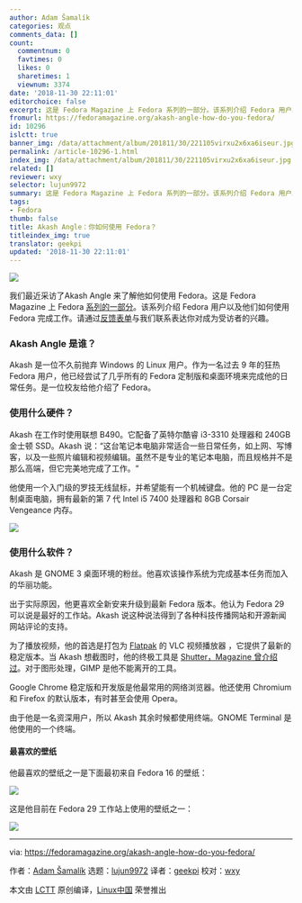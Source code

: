 ```yaml
---
author: Adam Šamalík
categories: 观点
comments_data: []
count:
  commentnum: 0
  favtimes: 0
  likes: 0
  sharetimes: 1
  viewnum: 3374
date: '2018-11-30 22:11:01'
editorchoice: false
excerpt: 这是 Fedora Magazine 上 Fedora 系列的一部分。该系列介绍 Fedora 用户以及他们如何使用 Fedora 完成工作。
fromurl: https://fedoramagazine.org/akash-angle-how-do-you-fedora/
id: 10296
islctt: true
banner_img: /data/attachment/album/201811/30/221105virxu2x6xa6iseur.jpg
permalink: /article-10296-1.html
index_img: /data/attachment/album/201811/30/221105virxu2x6xa6iseur.jpg.thumb.jpg
related: []
reviewer: wxy
selector: lujun9972
summary: 这是 Fedora Magazine 上 Fedora 系列的一部分。该系列介绍 Fedora 用户以及他们如何使用 Fedora 完成工作。
tags:
- Fedora
thumb: false
title: Akash Angle：你如何使用 Fedora？
titleindex_img: true
translator: geekpi
updated: '2018-11-30 22:11:01'
---
```


![](/data/attachment/album/201811/30/221105virxu2x6xa6iseur.jpg)


我们最近采访了Akash Angle 来了解他如何使用 Fedora。这是 Fedora Magazine 上 Fedora [系列的一部分](https://fedoramagazine.org/tag/how-do-you-fedora/)。该系列介绍 Fedora 用户以及他们如何使用 Fedora 完成工作。请通过[反馈表单](https://fedoramagazine.org/submit-an-idea-or-tip/)与我们联系表达你对成为受访者的兴趣。


### Akash Angle 是谁？


Akash 是一位不久前抛弃 Windows 的 Linux 用户。作为一名过去 9 年的狂热 Fedora 用户，他已经尝试了几乎所有的 Fedora 定制版和桌面环境来完成他的日常任务。是一位校友给他介绍了 Fedora。


### 使用什么硬件？


Akash 在工作时使用联想 B490。它配备了英特尔酷睿 i3-3310 处理器和 240GB 金士顿 SSD。Akash 说：“这台笔记本电脑非常适合一些日常任务，如上网、写博客，以及一些照片编辑和视频编辑。虽然不是专业的笔记本电脑，而且规格并不是那么高端，但它完美地完成了工作。“


他使用一个入门级的罗技无线鼠标，并希望能有一个机械键盘。他的 PC 是一台定制桌面电脑，拥有最新的第 7 代 Intel i5 7400 处理器和 8GB Corsair Vengeance 内存。


![](/data/attachment/album/201811/30/221105i6mi3q6h333t4csz.png)


### 使用什么软件？


Akash 是 GNOME 3 桌面环境的粉丝。他喜欢该操作系统为完成基本任务而加入的华丽功能。


出于实际原因，他更喜欢全新安来升级到最新 Fedora 版本。他认为 Fedora 29 可以说是最好的工作站。Akash 说这种说法得到了各种科技传播网站和开源新闻网站评论的支持。


为了播放视频，他的首选是打包为 [Flatpak](https://fedoramagazine.org/getting-started-flatpak/) 的 VLC 视频播放器 ，它提供了最新的稳定版本。当 Akash 想截图时，他的终极工具是 [Shutter，Magazine 曾介绍过](https://fedoramagazine.org/screenshot-everything-shutter-fedora/)。对于图形处理，GIMP 是他不能离开的工具。


Google Chrome 稳定版和开发版是他最常用的网络浏览器。他还使用 Chromium 和 Firefox 的默认版本，有时甚至会使用 Opera。


由于他是一名资深用户，所以 Akash 其余时候都使用终端。GNOME Terminal 是他使用的一个终端。


#### 最喜欢的壁纸


他最喜欢的壁纸之一是下面最初来自 Fedora 16 的壁纸：


![](/data/attachment/album/201811/30/221106drgz44zsbsw1rcaq.png)


这是他目前在 Fedora 29 工作站上使用的壁纸之一：


![](/data/attachment/album/201811/30/221106nl06sz5mw0g1d53e.jpg)




---


via: <https://fedoramagazine.org/akash-angle-how-do-you-fedora/>


作者：[Adam Šamalík](https://fedoramagazine.org/author/asamalik/) 选题：[lujun9972](https://github.com/lujun9972) 译者：[geekpi](https://github.com/geekpi) 校对：[wxy](https://github.com/wxy)


本文由 [LCTT](https://github.com/LCTT/TranslateProject) 原创编译，[Linux中国](https://linux.cn/) 荣誉推出
